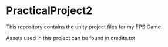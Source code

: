 # PracticalProject2

This repository contains the unity project files for my FPS Game.

Assets used in this project can be found in credits.txt
